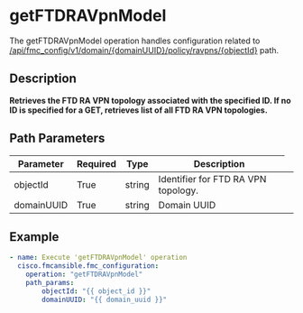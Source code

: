 # getFTDRAVpnModel

The getFTDRAVpnModel operation handles configuration related to [/api/fmc_config/v1/domain/{domainUUID}/policy/ravpns/{objectId}](/paths//api/fmc_config/v1/domain/{domain_uuid}/policy/ravpns/{object_id}.md) path.&nbsp;
## Description
**Retrieves the FTD RA VPN topology associated with the specified ID. If no ID is specified for a GET, retrieves list of all FTD RA VPN topologies.**

## Path Parameters
| Parameter | Required | Type | Description |
| --------- | -------- | ---- | ----------- |
| objectId | True | string <td colspan=3> Identifier for FTD RA VPN topology. |
| domainUUID | True | string <td colspan=3> Domain UUID |

## Example
```yaml
- name: Execute 'getFTDRAVpnModel' operation
  cisco.fmcansible.fmc_configuration:
    operation: "getFTDRAVpnModel"
    path_params:
        objectId: "{{ object_id }}"
        domainUUID: "{{ domain_uuid }}"

```